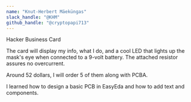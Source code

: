 ```yaml
---
name: "Knut-Herbert Mäeküngas"
slack_handle: "@KHM"
github_handle: "@cryptopapi713"
---
```


Hacker Business Card
<!-- Describe your board in 2-3 sentences. What are you making? What will it do? -->

The card will display my info, what I do, and a cool LED that lights up the mask's eye when connected to a  9-volt battery. The attached resistor assures no overcurrent.

<!-- How much is it going to cost? -->

Around 52 dollars, I will order 5 of them along with PCBA.

<!-- Tell us a little bit about your design process. What were some challenges? What helped? Totally optional -->

I learned how to design a basic PCB in EasyEda and how to add text and components. 

